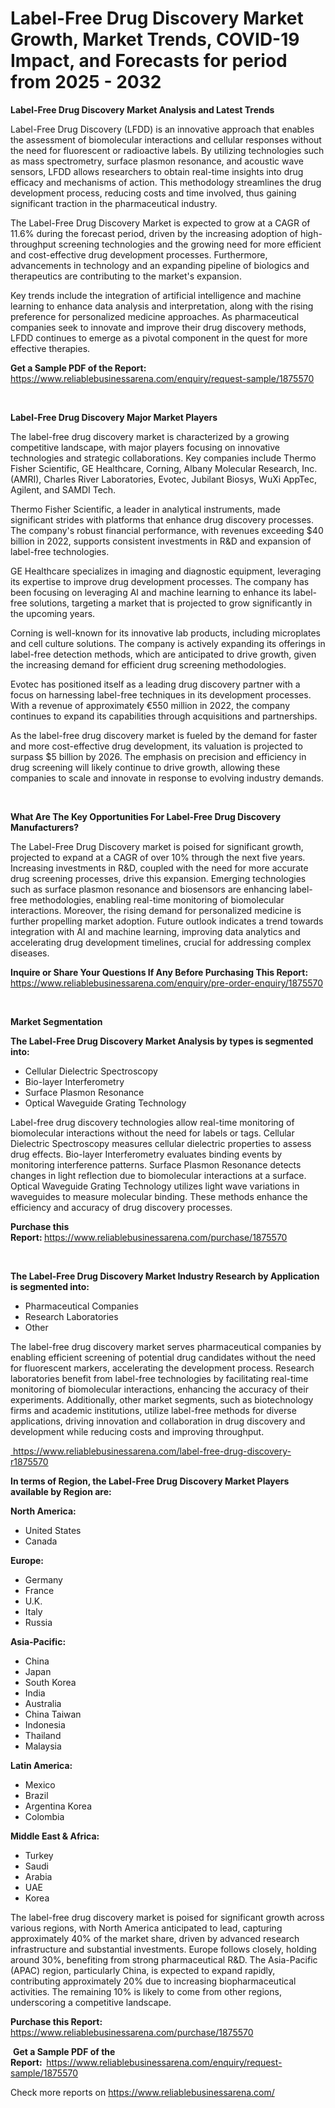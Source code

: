 <p><h1>Label-Free Drug Discovery Market Growth, Market Trends, COVID-19 Impact, and Forecasts for period from 2025 - 2032</h1></p><p><strong>Label-Free Drug Discovery Market Analysis and Latest Trends</strong></p>
<p><p>Label-Free Drug Discovery (LFDD) is an innovative approach that enables the assessment of biomolecular interactions and cellular responses without the need for fluorescent or radioactive labels. By utilizing technologies such as mass spectrometry, surface plasmon resonance, and acoustic wave sensors, LFDD allows researchers to obtain real-time insights into drug efficacy and mechanisms of action. This methodology streamlines the drug development process, reducing costs and time involved, thus gaining significant traction in the pharmaceutical industry.</p><p>The Label-Free Drug Discovery Market is expected to grow at a CAGR of 11.6% during the forecast period, driven by the increasing adoption of high-throughput screening technologies and the growing need for more efficient and cost-effective drug development processes. Furthermore, advancements in technology and an expanding pipeline of biologics and therapeutics are contributing to the market's expansion. </p><p>Key trends include the integration of artificial intelligence and machine learning to enhance data analysis and interpretation, along with the rising preference for personalized medicine approaches. As pharmaceutical companies seek to innovate and improve their drug discovery methods, LFDD continues to emerge as a pivotal component in the quest for more effective therapies.</p></p>
<p><strong>Get a Sample PDF of the Report:&nbsp;</strong> <a href="https://www.reliablebusinessarena.com/enquiry/request-sample/1875570?utm_campaign=3515&utm_medium=2&utm_source=Github&utm_content=ia&utm_term=28032025&utm_id=label-free-drug-discovery">https://www.reliablebusinessarena.com/enquiry/request-sample/1875570</a></p>
<p>&nbsp;</p>
<p><strong>Label-Free Drug Discovery Major Market Players</strong></p>
<p><p>The label-free drug discovery market is characterized by a growing competitive landscape, with major players focusing on innovative technologies and strategic collaborations. Key companies include Thermo Fisher Scientific, GE Healthcare, Corning, Albany Molecular Research, Inc. (AMRI), Charles River Laboratories, Evotec, Jubilant Biosys, WuXi AppTec, Agilent, and SAMDI Tech.</p><p>Thermo Fisher Scientific, a leader in analytical instruments, made significant strides with platforms that enhance drug discovery processes. The company's robust financial performance, with revenues exceeding $40 billion in 2022, supports consistent investments in R&D and expansion of label-free technologies.</p><p>GE Healthcare specializes in imaging and diagnostic equipment, leveraging its expertise to improve drug development processes. The company has been focusing on leveraging AI and machine learning to enhance its label-free solutions, targeting a market that is projected to grow significantly in the upcoming years.</p><p>Corning is well-known for its innovative lab products, including microplates and cell culture solutions. The company is actively expanding its offerings in label-free detection methods, which are anticipated to drive growth, given the increasing demand for efficient drug screening methodologies.</p><p>Evotec has positioned itself as a leading drug discovery partner with a focus on harnessing label-free techniques in its development processes. With a revenue of approximately €550 million in 2022, the company continues to expand its capabilities through acquisitions and partnerships.</p><p>As the label-free drug discovery market is fueled by the demand for faster and more cost-effective drug development, its valuation is projected to surpass $5 billion by 2026. The emphasis on precision and efficiency in drug screening will likely continue to drive growth, allowing these companies to scale and innovate in response to evolving industry demands.</p></p>
<p>&nbsp;</p>
<p><strong>What Are The Key Opportunities For Label-Free Drug Discovery Manufacturers?</strong></p>
<p><p>The Label-Free Drug Discovery market is poised for significant growth, projected to expand at a CAGR of over 10% through the next five years. Increasing investments in R&D, coupled with the need for more accurate drug screening processes, drive this expansion. Emerging technologies such as surface plasmon resonance and biosensors are enhancing label-free methodologies, enabling real-time monitoring of biomolecular interactions. Moreover, the rising demand for personalized medicine is further propelling market adoption. Future outlook indicates a trend towards integration with AI and machine learning, improving data analytics and accelerating drug development timelines, crucial for addressing complex diseases.</p></p>
<p><strong>Inquire or Share Your Questions If Any Before Purchasing This Report:</strong> <a href="https://www.reliablebusinessarena.com/enquiry/pre-order-enquiry/1875570?utm_campaign=3515&utm_medium=2&utm_source=Github&utm_content=ia&utm_term=28032025&utm_id=label-free-drug-discovery">https://www.reliablebusinessarena.com/enquiry/pre-order-enquiry/1875570</a></p>
<p>&nbsp;</p>
<p><strong>Market Segmentation</strong></p>
<p><strong>The Label-Free Drug Discovery Market Analysis by types is segmented into:</strong></p>
<p><ul><li>Cellular Dielectric Spectroscopy</li><li>Bio-layer Interferometry</li><li>Surface Plasmon Resonance</li><li>Optical Waveguide Grating Technology</li></ul></p>
<p><p>Label-free drug discovery technologies allow real-time monitoring of biomolecular interactions without the need for labels or tags. Cellular Dielectric Spectroscopy measures cellular dielectric properties to assess drug effects. Bio-layer Interferometry evaluates binding events by monitoring interference patterns. Surface Plasmon Resonance detects changes in light reflection due to biomolecular interactions at a surface. Optical Waveguide Grating Technology utilizes light wave variations in waveguides to measure molecular binding. These methods enhance the efficiency and accuracy of drug discovery processes.</p></p>
<p><strong>Purchase this Report:&nbsp;</strong><a href="https://www.reliablebusinessarena.com/purchase/1875570?utm_campaign=3515&utm_medium=2&utm_source=Github&utm_content=ia&utm_term=28032025&utm_id=label-free-drug-discovery">https://www.reliablebusinessarena.com/purchase/1875570</a></p>
<p>&nbsp;</p>
<p><strong>The Label-Free Drug Discovery Market Industry Research by Application is segmented into:</strong></p>
<p><ul><li>Pharmaceutical Companies</li><li>Research Laboratories</li><li>Other</li></ul></p>
<p><p>The label-free drug discovery market serves pharmaceutical companies by enabling efficient screening of potential drug candidates without the need for fluorescent markers, accelerating the development process. Research laboratories benefit from label-free technologies by facilitating real-time monitoring of biomolecular interactions, enhancing the accuracy of their experiments. Additionally, other market segments, such as biotechnology firms and academic institutions, utilize label-free methods for diverse applications, driving innovation and collaboration in drug discovery and development while reducing costs and improving throughput.</p></p>
<p><a href="https://www.reliablebusinessarena.com/label-free-drug-discovery-r1875570?utm_campaign=3515&utm_medium=2&utm_source=Github&utm_content=ia&utm_term=28032025&utm_id=label-free-drug-discovery">&nbsp;https://www.reliablebusinessarena.com/label-free-drug-discovery-r1875570</a></p>
<p><strong>In terms of Region, the Label-Free Drug Discovery Market Players available by Region are:</strong></p>
<p>
    <p> <strong> North America: </strong>
        <ul>
            <li>United States</li>
            <li>Canada</li>
        </ul>
        </p> 
    <p> <strong> Europe: </strong>
        <ul>
            <li>Germany</li>
            <li>France</li>
            <li>U.K.</li>
            <li>Italy</li>
            <li>Russia</li>
        </ul>
        </p> 
    <p> <strong> Asia-Pacific: </strong>
        <ul>
            <li>China</li>
            <li>Japan</li>
            <li>South Korea</li>
            <li>India</li>
            <li>Australia</li>
            <li>China Taiwan</li>
            <li>Indonesia</li>
            <li>Thailand</li>
            <li>Malaysia</li>
        </ul>
        </p> 
    <p> <strong> Latin America: </strong>
        <ul>
            <li>Mexico</li>
            <li>Brazil</li>
            <li>Argentina Korea</li>
            <li>Colombia</li>
        </ul>
        </p> 
    <p> <strong> Middle East & Africa: </strong>
        <ul>
            <li>Turkey</li>
            <li>Saudi</li>
            <li>Arabia</li>
            <li>UAE</li>
            <li>Korea</li>
        </ul>
    </p>
    </p>
<p><p>The label-free drug discovery market is poised for significant growth across various regions, with North America anticipated to lead, capturing approximately 40% of the market share, driven by advanced research infrastructure and substantial investments. Europe follows closely, holding around 30%, benefiting from strong pharmaceutical R&D. The Asia-Pacific (APAC) region, particularly China, is expected to expand rapidly, contributing approximately 20% due to increasing biopharmaceutical activities. The remaining 10% is likely to come from other regions, underscoring a competitive landscape.</p></p>
<p><strong>Purchase this Report: </strong><a href="https://www.reliablebusinessarena.com/purchase/1875570?utm_campaign=3515&utm_medium=2&utm_source=Github&utm_content=ia&utm_term=28032025&utm_id=label-free-drug-discovery">https://www.reliablebusinessarena.com/purchase/1875570</a></p>
<p>&nbsp;<strong>Get a Sample PDF of the Report:&nbsp;&nbsp;</strong><a href="https://www.reliablebusinessarena.com/enquiry/request-sample/1875570?utm_campaign=3515&utm_medium=2&utm_source=Github&utm_content=ia&utm_term=28032025&utm_id=label-free-drug-discovery">https://www.reliablebusinessarena.com/enquiry/request-sample/1875570</a></p>
<p><strong></strong></p>
<p>Check more reports on <a href="https://www.reliablebusinessarena.com/?utm_campaign=3515&utm_medium=2&utm_source=Github&utm_content=ia&utm_term=28032025&utm_id=label-free-drug-discovery">https://www.reliablebusinessarena.com/</a></p>